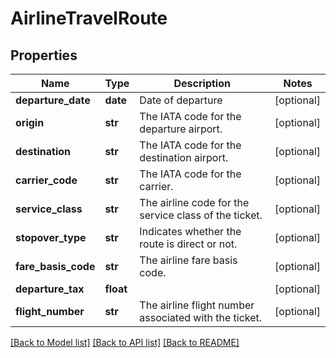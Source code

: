 # AirlineTravelRoute

## Properties
Name | Type | Description | Notes
------------ | ------------- | ------------- | -------------
**departure_date** | **date** | Date of departure | [optional] 
**origin** | **str** | The IATA code for the departure airport. | [optional] 
**destination** | **str** | The IATA code for the destination airport. | [optional] 
**carrier_code** | **str** | The IATA code for the carrier. | [optional] 
**service_class** | **str** | The airline code for the service class of the ticket. | [optional] 
**stopover_type** | **str** | Indicates whether the route is direct or not. | [optional] 
**fare_basis_code** | **str** | The airline fare basis code. | [optional] 
**departure_tax** | **float** |  | [optional] 
**flight_number** | **str** | The airline flight number associated with the ticket. | [optional] 

[[Back to Model list]](../README.md#documentation-for-models) [[Back to API list]](../README.md#documentation-for-api-endpoints) [[Back to README]](../README.md)


